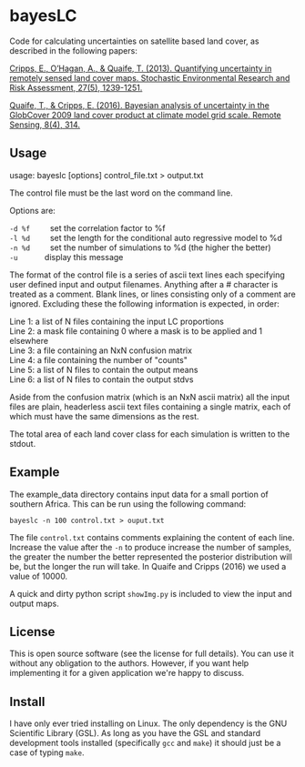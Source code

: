 # bayesLC
Code for calculating uncertainties on satellite based land cover, as described in the following papers:

[Cripps, E., O’Hagan, A., & Quaife, T. (2013). Quantifying uncertainty in remotely sensed land cover maps. Stochastic Environmental Research and Risk Assessment, 27(5), 1239-1251.](https://link.springer.com/article/10.1007/s00477-012-0660-3)

[Quaife, T., & Cripps, E. (2016). Bayesian analysis of uncertainty in the GlobCover 2009 land cover product at climate model grid scale. Remote Sensing, 8(4), 314.](https://www.mdpi.com/2072-4292/8/4/314)

## Usage
 
usage: bayeslc \[options\] control_file.txt > output.txt

The control file must be the last word on the command line.

Options are:

`-d %f`&nbsp;&nbsp;&nbsp;&nbsp;&nbsp;&nbsp;&nbsp;&nbsp;        set the correlation factor to %f<br>
`-l %d`&nbsp;&nbsp;&nbsp;&nbsp;&nbsp;&nbsp;&nbsp;&nbsp;       set the length for the conditional auto regressive model to %d<br>
`-n %d`&nbsp;&nbsp;&nbsp;&nbsp;&nbsp;&nbsp;&nbsp;&nbsp;        set the number of simulations to %d (the higher the better)<br>
`-u`&nbsp;&nbsp;&nbsp;&nbsp;&nbsp;&nbsp;&nbsp;&nbsp;&nbsp;&nbsp;&nbsp;           display this message<br>

The format of the control file is a series of ascii text lines each specifying user
defined input and output filenames. Anything after a # character is treated as a comment.
Blank lines, or lines consisting only of a comment are ignored. Excluding these
the following information is expected, in order:

Line 1: a list of N files containing the input LC proportions<br>
Line 2: a mask file containing 0 where a mask is to be applied and 1 elsewhere<br>
Line 3: a file containing an NxN confusion matrix<br>
Line 4: a file containing the number of "counts"<br>
Line 5: a list of N files to contain the output means<br>
Line 6: a list of N files to contain the output stdvs<br>

Aside from the confusion matrix (which is an NxN ascii matrix) all the input files are plain, headerless
ascii text files containing a single matrix, each of which must have the same dimensions as the rest.

The total area of each land cover class for each simulation is written to the stdout. 

## Example

The example_data directory contains input data for a small portion of southern Africa. This can be run using the following command:

```bayeslc -n 100 control.txt > ouput.txt```

The file `control.txt` contains comments explaining the content of each line. Increase the value after the `-n` to produce increase
the number of samples, the greater the number the better represented the posterior distribution will be, but the longer 
the run will take. In Quaife and Cripps (2016) we used a value of 10000.

A quick and dirty python script `showImg.py` is included to view the input and output maps.

## License

This is open source software (see the license for full details). You can use it without any obligation to the authors. 
However, if you want help implementing it for a given application we're happy to discuss.

## Install

I have only ever tried installing on Linux. The only dependency is the GNU Scientific Library (GSL). As long as you have the GSL and standard development tools installed (specifically `gcc` and `make`) it should just be a case of typing `make`.


